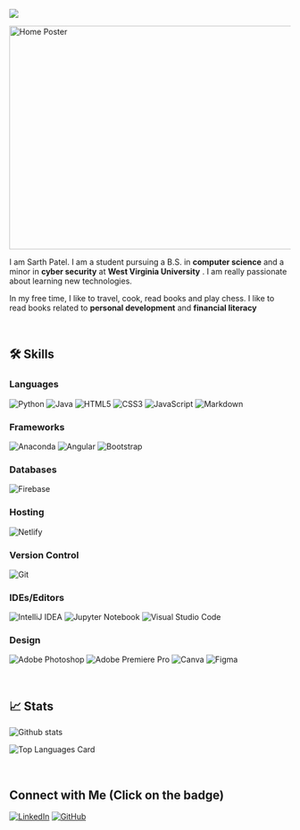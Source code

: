 ![](https://komarev.com/ghpvc/?username=patelsarth&color=blueviolet&label=Visitors)

<img src="https://github.com/sarthbpatel/sarthbpatel/blob/master/images/poster.png?raw=true" alt = "Home Poster" width="900px" height="400px">

</br>

 I am Sarth Patel. I am a student pursuing a B.S. in **computer science** and a minor in **cyber security** at **West Virginia University** . I am really passionate about learning new technologies. 

In my free time, I like to travel, cook, read books and play chess. I like to read books related to **personal development** and **financial literacy**

</br>

## 🛠️ Skills 

### Languages
![Python](https://img.shields.io/badge/python-3670A0?style=for-the-badge&logo=python&logoColor=ffdd54)
![Java](https://img.shields.io/badge/java-%23ED8B00.svg?style=for-the-badge&logo=java&logoColor=white)
![HTML5](https://img.shields.io/badge/html5-%23E34F26.svg?style=for-the-badge&logo=html5&logoColor=white)
![CSS3](https://img.shields.io/badge/css3-%231572B6.svg?style=for-the-badge&logo=css3&logoColor=white)
![JavaScript](https://img.shields.io/badge/javascript-%23323330.svg?style=for-the-badge&logo=javascript&logoColor=%23F7DF1E)
![Markdown](https://img.shields.io/badge/markdown-%23000000.svg?style=for-the-badge&logo=markdown&logoColor=white)

### Frameworks
![Anaconda](https://img.shields.io/badge/Anaconda-%2344A833.svg?style=for-the-badge&logo=anaconda&logoColor=white)
![Angular](https://img.shields.io/badge/angular-%23DD0031.svg?style=for-the-badge&logo=angular&logoColor=white)
![Bootstrap](https://img.shields.io/badge/bootstrap-%23563D7C.svg?style=for-the-badge&logo=bootstrap&logoColor=white)

### Databases
![Firebase](https://img.shields.io/badge/Firebase-039BE5?style=for-the-badge&logo=Firebase&logoColor=white)

### Hosting
![Netlify](https://img.shields.io/badge/netlify-%23000000.svg?style=for-the-badge&logo=netlify&logoColor=#00C7B7)

### Version Control
![Git](https://img.shields.io/badge/git-%23F05033.svg?style=for-the-badge&logo=git&logoColor=white)

### IDEs/Editors
![IntelliJ IDEA](https://img.shields.io/badge/IntelliJIDEA-000000.svg?style=for-the-badge&logo=intellij-idea&logoColor=white)
![Jupyter Notebook](https://img.shields.io/badge/jupyter-%23FA0F00.svg?style=for-the-badge&logo=jupyter&logoColor=white)
![Visual Studio Code](https://img.shields.io/badge/Visual%20Studio%20Code-0078d7.svg?style=for-the-badge&logo=visual-studio-code&logoColor=white)


### Design
![Adobe Photoshop](https://img.shields.io/badge/adobe%20photoshop-%2331A8FF.svg?style=for-the-badge&logo=adobe%20photoshop&logoColor=white)
![Adobe Premiere Pro](https://img.shields.io/badge/Adobe%20Premiere%20Pro-9999FF.svg?style=for-the-badge&logo=Adobe%20Premiere%20Pro&logoColor=white)
![Canva](https://img.shields.io/badge/Canva-%2300C4CC.svg?style=for-the-badge&logo=Canva&logoColor=white)
![Figma](https://img.shields.io/badge/figma-%23F24E1E.svg?style=for-the-badge&logo=figma&logoColor=white)

</br>

## 📈 Stats

![Github stats](https://github-readme-stats.vercel.app/api?username=sarthbpatel&theme=buefy&show_icons=true&count_private=true&hide=stars,contribs)

![Top Languages Card](https://github-readme-stats.vercel.app/api/top-langs/?username=sarthbpatel&layout=compact)

</br>

## Connect with Me (Click on the badge)
[![LinkedIn](https://img.shields.io/badge/linkedin-%230077B5.svg?style=for-the-badge&logo=linkedin&logoColor=white)](https://www.linkedin.com/in/sarthbpatel)
[![GitHub](https://img.shields.io/badge/github-%23121011.svg?style=for-the-badge&logo=github&logoColor=white)](https://github.com/sarthbpatel)
